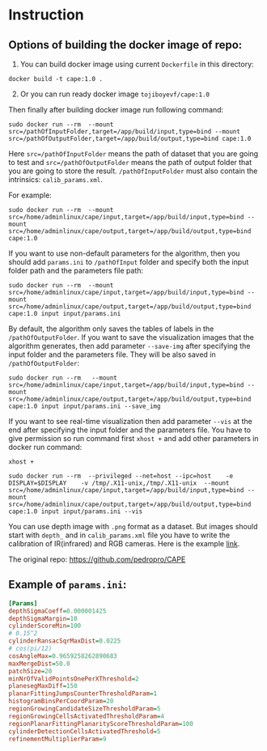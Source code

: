 # Instruction
## Options of building the docker image of repo:

1) You can build docker image using current `Dockerfile` in this directory:
```
docker build -t cape:1.0 .
```
2) Or you can run ready docker image `tojiboyevf/cape:1.0`

Then finally after building docker image run following command:

```
sudo docker run --rm  --mount src=/pathOfInputFolder,target=/app/build/input,type=bind --mount src=/pathOfOutputFolder,target=/app/build/output,type=bind cape:1.0
```

Here `src=/pathOfInputFolder` means the path of dataset that you are going to test and `src=/pathOfOutputFolder` means the path of output folder that you are going to store the result.
`/pathOfInputFolder` must also contain the intrinsics: `calib_params.xml`.

For example:

```
sudo docker run --rm  --mount src=/home/adminlinux/cape/input,target=/app/build/input,type=bind --mount src=/home/adminlinux/cape/output,target=/app/build/output,type=bind cape:1.0 
```

If you want to use non-default parameters for the algorithm, then you should add `params.ini` to `/pathOfInput` folder and specify both the input folder path and the parameters file path:
```
sudo docker run --rm  --mount src=/home/adminlinux/cape/input,target=/app/build/input,type=bind --mount src=/home/adminlinux/cape/output,target=/app/build/output,type=bind cape:1.0 input input/params.ini
```

By default, the algorithm only saves the tables of labels in the `/pathOfOutputFolder`. 
If you want to save the visualization images that the algorithm generates, then add parameter `--save-img` after specifying the input folder and the parameters file. They will be also saved in `/pathOfOutputFolder`:
```
sudo docker run --rm   --mount src=/home/adminlinux/cape/input,target=/app/build/input,type=bind --mount src=/home/adminlinux/cape/output,target=/app/build/output,type=bind cape:1.0 input input/params.ini --save_img
```

If you want to see real-time visualization then add parameter `--vis` at the end after specifying the input folder and the parameters file. You have to give permission so run command first `xhost +` and add other parameters in docker run command:
```
xhost +

sudo docker run --rm  --privileged --net=host --ipc=host    -e DISPLAY=$DISPLAY    -v /tmp/.X11-unix,/tmp/.X11-unix  --mount src=/home/adminlinux/cape/input,target=/app/build/input,type=bind --mount src=/home/adminlinux/cape/output,target=/app/build/output,type=bind cape:1.0 input input/params.ini --vis
```



You can use depth image with `.png` format as a dataset. But images should start with `depth_` and in `calib_params.xml` file you have to write the calibration of IR(infrared) and RGB cameras. Here is the example [link](https://github.com/tojiboyevf/CAPE/tree/master/input). 

The original repo: https://github.com/pedropro/CAPE

## Example of `params.ini`:
```ini
[Params]
depthSigmaCoeff=0.000001425
depthSigmaMargin=10
cylinderScoreMin=100
# 0.15^2
cylinderRansacSqrMaxDist=0.0225
# cos(pi/12)
cosAngleMax=0.9659258262890683
maxMergeDist=50.0
patchSize=20
minNrOfValidPointsOnePerXThreshold=2
planesegMaxDiff=150
planarFittingJumpsCounterThresholdParam=1
histogramBinsPerCoordParam=20
regionGrowingCandidateSizeThresholdParam=5
regionGrowingCellsActivatedThresholdParam=4
regionPlanarFittingPlanarityScoreThresholdParam=100
cylinderDetectionCellsActivatedThreshold=5
refinementMultiplierParam=9

```